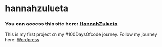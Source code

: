 # hannahzulueta

### You can access this site here: [HannahZulueta](https://hanapotski.github.io/hannahzulueta/)
This is my first project on my #100DaysOfcode journey.
Follow my journey here: [Wordpress](https://homemadecoder.wordpress.com/)

